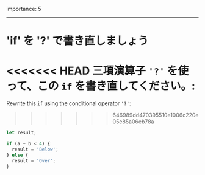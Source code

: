 importance: 5

---

# 'if' を '?' で書き直しましょう

<<<<<<< HEAD
三項演算子 `'?'` を使って、この `if` を書き直してください。:
=======
Rewrite this `if` using the conditional operator `'?'`:
>>>>>>> 646989dd470395510e1006c220e05e85a06eb78a

```js
let result;

if (a + b < 4) {
  result = 'Below';
} else {
  result = 'Over';
}
```
